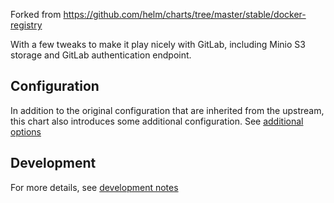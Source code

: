 Forked from https://github.com/helm/charts/tree/master/stable/docker-registry

With a few tweaks to make it play nicely with GitLab, including Minio S3
storage and GitLab authentication endpoint.

## Configuration

In addition to the original configuration that are inherited from the upstream,
this chart also introduces some additional configuration. See [additional options](../../doc/charts/registry/index.md#installation-command-line-options)

## Development

For more details, see [development notes](../../doc/development/index.md#verifying-registry) 
